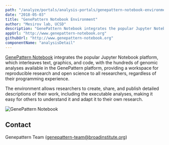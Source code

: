 ```yaml
---
path: "/analyze/portals/analysis-portals/genepattern-notebook-environment"
date: "2018-05-03"
title: "GenePattern Notebook Environment"
author: "Mesirov lab, UCSD"
description: "GenePattern Notebook integrates the popular Jupyter Notebook platform, which interleaves text, graphics, and code, with the hundreds of genomic analyses available in the GenePattern platform."
appUrl: "http://www.genepattern-notebook.org"
githubUrl: "http://www.genepattern-notebook.org"
componentName: "analysisDetail"
---
```


[GenePattern Notebook](http://www.genepattern-notebook.org) integrates the popular Jupyter Notebook platform, which interleaves text, graphics, and code, with the hundreds of genomic analyses available in the GenePattern platform, providing a workspace for reproducible research and open science to all researchers, regardless of their programming experience.

The environment allows researchers to create, share, and publish detailed descriptions of their work, including the executable analyses, making it easy for others to understand it and adapt it to their own research.

![GenePattern Notebook](../../_images/portals/genepattern-notebook.png)

## Contact
Genepattern Team ([genepattern-team@broadinstitute.org](mailto:genepattern-team@broadinstitute.org))
